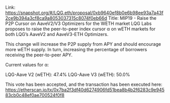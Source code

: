 Link: https://snapshot.org/#/LQG.eth/proposal/0xb9640ef8b0e6b98ee93a7a43f2ce9b394a3cf8ca9a8053037315c8074f0eb66d
Title: MIP19 - Raise the P2P Cursor on AaveV2/V3 Optimizers for the WETH market
LQG Labs proposes to raise the peer-to-peer index cursor α on wETH markets for both LQG’s AaveV2 and AaveV3-ETH Optimizers.

This change will increase the P2P supply from APY and should encourage more wETH supply. In turn, increasing the percentage of borrowers receiving the peer-to-peer APY.

Current values for α:

LQG-Aave V2 (wETH): 47.4%
LQG-Aave V3 (wETH): 50.0%

This vote has been accepted, and the transaction has been executed here: https://etherscan.io/tx/0x7ba2f3df40d6274906fd51bea8b4b2f6283c9e94583cb0c48ef0ae700524f0f8

